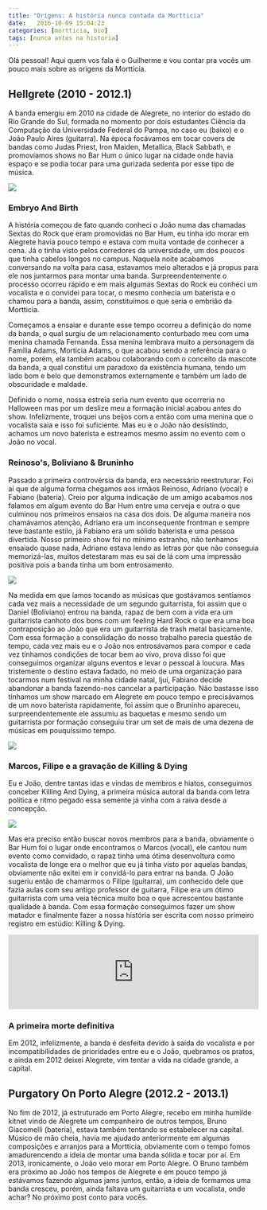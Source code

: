 ```yaml
---
title: "Origens: A história nunca contada da Mortticia"
date:   2016-10-09 15:04:23
categories: [mortticia, bio]
tags: [nunca antes na historia]
---
```


Olá pessoal! Aqui quem vos fala é o Guilherme e vou contar pra vocês um pouco mais sobre as origens da Mortticia.

Hellgrete (2010 - 2012.1)
-------------------------

A banda emergiu em 2010 na cidade de Alegrete, no interior do estado do Rio Grande do Sul, formada no momento por dois estudantes Ciência da Computação da Universidade Federal do Pampa, no caso eu (baixo) e o João Paulo Aires (guitarra). Na época focávamos em tocar covers de bandas como Judas Priest, Iron Maiden, Metallica, Black Sabbath, e promovíamos shows no Bar Hum o único lugar na cidade onde havia espaço e se podia tocar para uma gurizada sedenta por esse tipo de música.

![](/images/origens/TheBeginning0.png)

### Embryo And Birth

A história começou de fato quando conheci o João numa das chamadas Sextas do Rock que eram promovidas no Bar Hum, eu tinha ido morar em Alegrete havia pouco tempo e estava com muita vontade de conhecer a cena. Já o tinha visto pelos corredores da universidade, um dos poucos que tinha cabelos longos no campus. Naquela noite acabamos conversando na volta para casa, estavamos meio alterados e já propus para ele nos juntarmos para montar uma banda. Surpreendentemente o processo ocorreu rápido e em mais algumas Sextas do Rock eu conheci um vocalista e o convidei para tocar,  o mesmo conhecia um baterista e o chamou para a banda, assim, constituímos o que seria o embrião da Mortticia. 

Começamos a ensaiar e durante esse tempo ocorreu a definição do nome da banda, o qual surgiu de um relacionamento conturbado meu com uma menina chamada Fernanda. Essa menina lembrava muito a personagem da Família Adams, Morticia Adams, o que acabou sendo a referência para o nome, porém, ela também acabou colaborando com o conceito da mascote da banda, a qual constitui um paradoxo da existência humana, tendo um lado bom e belo que demonstramos externamente e também um lado de obscuridade e maldade. 

Definido o nome, nossa estreia seria num evento que ocorreria no Halloween mas por um deslize meu a formação inicial acabou antes do show. Infelizmente, troquei uns beijos com a então com uma menina que o vocalista saia e isso foi suficiente. Mas eu e o João não desistindo, achamos um novo baterista e estreamos mesmo assim no evento com o João no vocal.

### Reinoso's, Boliviano & Bruninho 
Passado a primeira controvérsia da banda, era necessário reestruturar. Foi aí que de alguma forma chegamos aos irmãos Reinoso, Adriano (vocal) e Fabiano (bateria). Creio por alguma indicação de um amigo acabamos nos falamos em algum evento do Bar Hum entre uma cerveja e outra o que culminou nos primeiros ensaios na casa dos dois. De alguma maneira nos chamávamos atenção, Adriano era um inconsequente frontman e sempre teve bastante estilo, já Fabiano era um sólido baterista e uma pessoa divertida. Nosso primeiro show foi no mínimo estranho, não tenhamos ensaiado quase nada, Adriano estava lendo as letras por que não conseguia memorizá-las, muitos detestaram mas eu sai de lá com uma impressão positiva pois a banda tinha um bom entrosamento.

![](/images/origens/TheBeginning1.png)

Na medida em que íamos tocando as músicas que gostávamos sentíamos cada vez mais a necessidade de um segundo guitarrista, foi assim que o Daniel (Boliviano) entrou na banda, rapaz de bem com a vida era um guitarrista canhoto dos bons com um feeling Hard Rock o que era uma boa contraposição ao João que era um guitarrista de trash metal basicamente. Com essa formação a consolidação do nosso trabalho parecia questão de tempo, cada vez mais eu e o João nos entrosávamos para compor e cada vez tínhamos condições de tocar bem ao vivo, prova disso foi que conseguimos organizar alguns eventos e levar o pessoal à loucura. Mas tristemente o destino estava fadado, no meio de uma organização para tocarmos num festival na minha cidade natal, Ijuí, Fabiano decide abandonar a banda fazendo-nos cancelar a participação. Não bastasse isso tínhamos um show marcado em Alegrete em pouco tempo e precisávamos de um novo baterista rapidamente, foi assim que o Bruninho apareceu, surpreendentemente ele assumiu as baquetas e mesmo sendo um guitarrista por formação conseguiu tirar um set de mais de uma dezena de músicas em pouquíssimo tempo.

![](/images/origens/TheBeginning2.png)

### Marcos, Filipe e a gravação de Killing & Dying

Eu e João, dentre tantas idas e vindas de membros e hiatos, conseguimos conceber Killing And Dying, a primeira música autoral da banda com letra política e ritmo pegado essa semente já vinha com a raiva desde a concepção. 

<img src="/images/origens/TheBeginning3.png" />

Mas era preciso então buscar novos membros para a banda, obviamente o Bar Hum foi o lugar onde encontramos o Marcos (vocal), ele cantou num evento como convidado, o rapaz tinha uma ótima desenvoltura como vocalista de longe era o melhor que eu já tinha visto por aquelas bandas, obviamente não exitei em ir convidá-lo para entrar na banda. O João sugeriu então de chamarmos o Filipe (guitarra), um conhecido dele que fazia aulas com seu antigo professor de guitarra, Filipe era um ótimo guitarrista com uma veia técnica muito boa o que acrescentou bastante qualidade à banda. Com essa formação conseguimos fazer um show matador e finalmente fazer a nossa história ser escrita com nosso primeiro registro em estúdio: Killing & Dying. 

<iframe width="100%" height="150" scrolling="no" frameborder="no" src="https://w.soundcloud.com/player/?url=https%3A//api.soundcloud.com/tracks/28935481&amp;auto_play=false&amp;hide_related=false&amp;show_comments=true&amp;show_user=true&amp;show_reposts=false&amp;visual=true"></iframe>

### A primeira morte definitiva

Em 2012, infelizmente, a banda é desfeita devido à saída do vocalista e por incompatibilidades de prioridades entre eu e o João, quebramos os pratos, e ainda em 2012 deixei Alegrete, vim tentar a vida na cidade grande, a capital.

Purgatory On Porto Alegre (2012.2 - 2013.1)
--------------------------------

No fim de 2012, já estruturado em Porto Alegre, recebo em minha humilde kitnet vindo de Alegrete um companheiro de outros tempos, Bruno Giacomelli (bateria), estava também tentando se estabelecer na capital. Músico de mão cheia, havia me ajudado anteriormente em algumas composições e arranjos para a Mortticia, obviamente com o tempo fomos amadurencendo a ideia de montar uma banda sólida e tocar por aí. 
Em 2013, ironicamente, o João veio morar em Porto Alegre. O Bruno também era próximo ao João nos tempos de Alegrete e em pouco tempo já estávamos fazendo algumas jams juntos, então, a ideia de formamos uma banda cresceu, porém, ainda faltava um guitarrista e um vocalista, onde achar? No próximo post conto para vocês.
